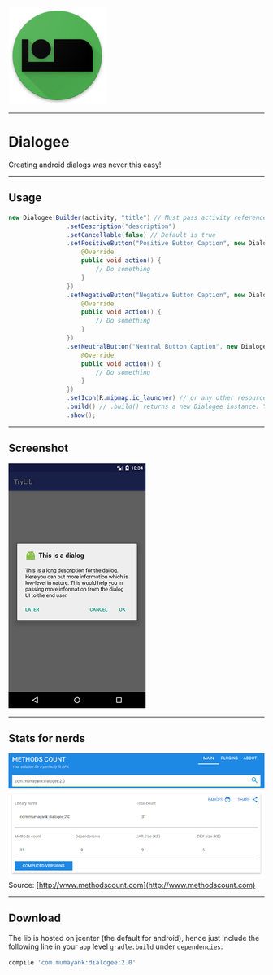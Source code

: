 ![alt text](https://github.com/mumayank/Dialogee/blob/master/images%20for%20github/ic_launcher.png)

---

# Dialogee
Creating android dialogs was never this easy!

---

## Usage
```java
new Dialogee.Builder(activity, "title") // Must pass activity reference and the title of the dialog. Everything else is optional.
                .setDescription("description")
                .setCancellable(false) // Default is true
                .setPositiveButton("Positive Button Caption", new Dialogee.PositiveButton() {
                    @Override
                    public void action() {
                        // Do something
                    }
                })
                .setNegativeButton("Negative Button Caption", new Dialogee.NegativeButton() {
                    @Override
                    public void action() {
                        // Do something
                    }
                })
                .setNeutralButton("Neutral Button Caption", new Dialogee.NeutralButton() {
                    @Override
                    public void action() {
                        // Do something
                    }
                })
                .setIcon(R.mipmap.ic_launcher) // or any other resource int value like R.drawable.ic_action
                .build() // .build() returns a new Dialogee instance. You can call .show() on it later as well.
                .show();
```

---

## Screenshot
![alt text](https://github.com/mumayank/Dialogee/blob/master/images%20for%20github/Screenshot_1506834244.png)

---

## Stats for nerds
![alt text](https://github.com/mumayank/Dialogee/blob/master/images%20for%20github/c.PNG)
Source: [http://www.methodscount.com](http://www.methodscount.com)

---

## Download
The lib is hosted on jcenter (the default for android), hence just include the following line in your `app` level `gradle.build` under `dependencies`:
```gradle
compile 'com.mumayank:dialogee:2.0'
```
